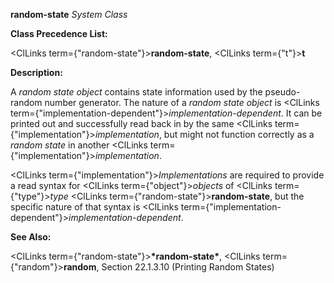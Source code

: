 **random-state** *System Class* 



**Class Precedence List:** 



<ClLinks  term={"random-state"}><b>random-state</b></ClLinks>, <ClLinks  term={"t"}><b>t</b></ClLinks> 



**Description:** 



A *random state object* contains state information used by the pseudo-random number generator. The nature of a *random state object* is <ClLinks  term={"implementation-dependent"}><i>implementation-dependent</i></ClLinks>. It can be printed out and successfully read back in by the same <ClLinks  term={"implementation"}><i>implementation</i></ClLinks>, but might not function correctly as a *random state* in another <ClLinks  term={"implementation"}><i>implementation</i></ClLinks>. 



<ClLinks  term={"implementation"}><i>Implementations</i></ClLinks> are required to provide a read syntax for <ClLinks  term={"object"}><i>objects</i></ClLinks> of <ClLinks  term={"type"}><i>type</i></ClLinks> <ClLinks  term={"random-state"}><b>random-state</b></ClLinks>, but the specific nature of that syntax is <ClLinks  term={"implementation-dependent"}><i>implementation-dependent</i></ClLinks>. 



**See Also:** 



<ClLinks  term={"random-state"}><b>\*random-state\*</b></ClLinks>, <ClLinks  term={"random"}><b>random</b></ClLinks>, Section 22.1.3.10 (Printing Random States) 







 



 



